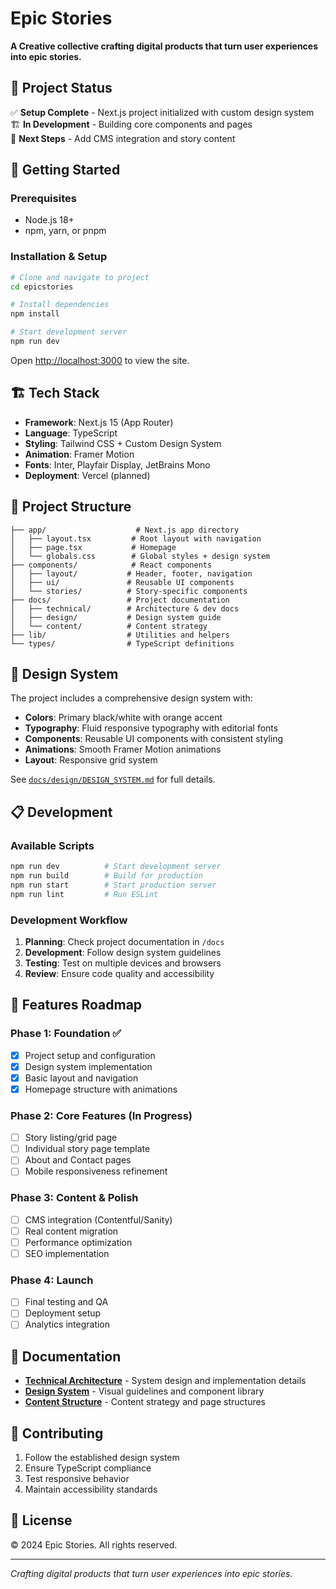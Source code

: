 # Epic Stories

**A Creative collective crafting digital products that turn user experiences into epic stories.**

## 🌟 Project Status

✅ **Setup Complete** - Next.js project initialized with custom design system  
🏗️ **In Development** - Building core components and pages  
🔄 **Next Steps** - Add CMS integration and story content  

## 🚀 Getting Started

### Prerequisites
- Node.js 18+
- npm, yarn, or pnpm

### Installation & Setup

```bash
# Clone and navigate to project
cd epicstories

# Install dependencies
npm install

# Start development server
npm run dev
```

Open [http://localhost:3000](http://localhost:3000) to view the site.

## 🏗️ Tech Stack

- **Framework**: Next.js 15 (App Router)
- **Language**: TypeScript
- **Styling**: Tailwind CSS + Custom Design System
- **Animation**: Framer Motion
- **Fonts**: Inter, Playfair Display, JetBrains Mono
- **Deployment**: Vercel (planned)

## 📁 Project Structure

```
├── app/                    # Next.js app directory
│   ├── layout.tsx         # Root layout with navigation
│   ├── page.tsx           # Homepage
│   └── globals.css        # Global styles + design system
├── components/            # React components
│   ├── layout/           # Header, footer, navigation
│   ├── ui/               # Reusable UI components
│   └── stories/          # Story-specific components
├── docs/                 # Project documentation
│   ├── technical/        # Architecture & dev docs
│   ├── design/           # Design system guide
│   └── content/          # Content strategy
├── lib/                  # Utilities and helpers
└── types/                # TypeScript definitions
```

## 🎨 Design System

The project includes a comprehensive design system with:

- **Colors**: Primary black/white with orange accent
- **Typography**: Fluid responsive typography with editorial fonts
- **Components**: Reusable UI components with consistent styling
- **Animations**: Smooth Framer Motion animations
- **Layout**: Responsive grid system

See [`docs/design/DESIGN_SYSTEM.md`](docs/design/DESIGN_SYSTEM.md) for full details.

## 📋 Development

### Available Scripts

```bash
npm run dev          # Start development server
npm run build        # Build for production
npm run start        # Start production server
npm run lint         # Run ESLint
```

### Development Workflow

1. **Planning**: Check project documentation in `/docs`
2. **Development**: Follow design system guidelines
3. **Testing**: Test on multiple devices and browsers
4. **Review**: Ensure code quality and accessibility

## 🎯 Features Roadmap

### Phase 1: Foundation ✅
- [x] Project setup and configuration
- [x] Design system implementation  
- [x] Basic layout and navigation
- [x] Homepage structure with animations

### Phase 2: Core Features (In Progress)
- [ ] Story listing/grid page
- [ ] Individual story page template
- [ ] About and Contact pages
- [ ] Mobile responsiveness refinement

### Phase 3: Content & Polish
- [ ] CMS integration (Contentful/Sanity)
- [ ] Real content migration
- [ ] Performance optimization
- [ ] SEO implementation

### Phase 4: Launch
- [ ] Final testing and QA
- [ ] Deployment setup
- [ ] Analytics integration

## 📖 Documentation

- **[Technical Architecture](docs/technical/ARCHITECTURE.md)** - System design and implementation details
- **[Design System](docs/design/DESIGN_SYSTEM.md)** - Visual guidelines and component library
- **[Content Structure](docs/content/CONTENT_STRUCTURE.md)** - Content strategy and page structures

## 🤝 Contributing

1. Follow the established design system
2. Ensure TypeScript compliance
3. Test responsive behavior
4. Maintain accessibility standards

## 📄 License

© 2024 Epic Stories. All rights reserved.

---

*Crafting digital products that turn user experiences into epic stories.*
